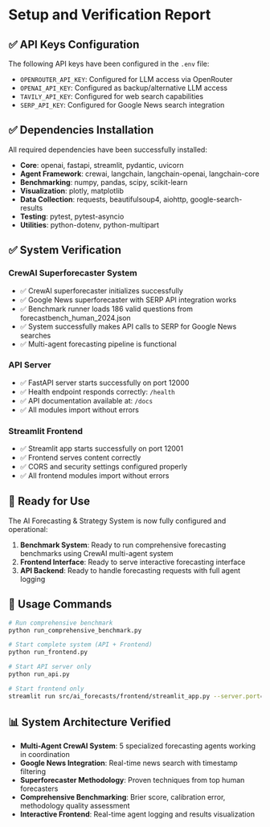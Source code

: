 # Setup and Verification Report

## ✅ API Keys Configuration

The following API keys have been configured in the `.env` file:

- `OPENROUTER_API_KEY`: Configured for LLM access via OpenRouter
- `OPENAI_API_KEY`: Configured as backup/alternative LLM access  
- `TAVILY_API_KEY`: Configured for web search capabilities
- `SERP_API_KEY`: Configured for Google News search integration

## ✅ Dependencies Installation

All required dependencies have been successfully installed:

- **Core**: openai, fastapi, streamlit, pydantic, uvicorn
- **Agent Framework**: crewai, langchain, langchain-openai, langchain-core
- **Benchmarking**: numpy, pandas, scipy, scikit-learn
- **Visualization**: plotly, matplotlib
- **Data Collection**: requests, beautifulsoup4, aiohttp, google-search-results
- **Testing**: pytest, pytest-asyncio
- **Utilities**: python-dotenv, python-multipart

## ✅ System Verification

### CrewAI Superforecaster System
- ✅ CrewAI superforecaster initializes successfully
- ✅ Google News superforecaster with SERP API integration works
- ✅ Benchmark runner loads 186 valid questions from forecastbench_human_2024.json
- ✅ System successfully makes API calls to SERP for Google News searches
- ✅ Multi-agent forecasting pipeline is functional

### API Server
- ✅ FastAPI server starts successfully on port 12000
- ✅ Health endpoint responds correctly: `/health`
- ✅ API documentation available at: `/docs`
- ✅ All modules import without errors

### Streamlit Frontend
- ✅ Streamlit app starts successfully on port 12001
- ✅ Frontend serves content correctly
- ✅ CORS and security settings configured properly
- ✅ All frontend modules import without errors

## 🚀 Ready for Use

The AI Forecasting & Strategy System is now fully configured and operational:

1. **Benchmark System**: Ready to run comprehensive forecasting benchmarks using CrewAI multi-agent system
2. **Frontend Interface**: Ready to serve interactive forecasting interface
3. **API Backend**: Ready to handle forecasting requests with full agent logging

## 🔧 Usage Commands

```bash
# Run comprehensive benchmark
python run_comprehensive_benchmark.py

# Start complete system (API + Frontend)
python run_frontend.py

# Start API server only
python run_api.py

# Start frontend only
streamlit run src/ai_forecasts/frontend/streamlit_app.py --server.port=12001
```

## 📊 System Architecture Verified

- **Multi-Agent CrewAI System**: 5 specialized forecasting agents working in coordination
- **Google News Integration**: Real-time news search with timestamp filtering
- **Superforecaster Methodology**: Proven techniques from top human forecasters
- **Comprehensive Benchmarking**: Brier score, calibration error, methodology quality assessment
- **Interactive Frontend**: Real-time agent logging and results visualization